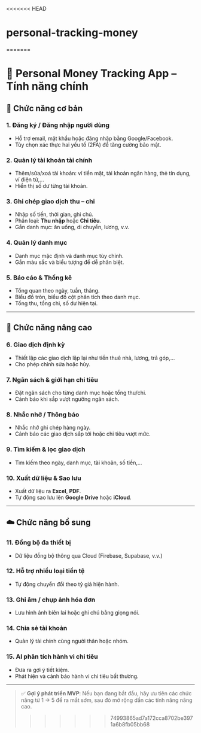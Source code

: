 <<<<<<< HEAD
# personal-tracking-money
=======
# 🧾 Personal Money Tracking App – Tính năng chính

## 📱 Chức năng cơ bản

### 1. Đăng ký / Đăng nhập người dùng

- Hỗ trợ email, mật khẩu hoặc đăng nhập bằng Google/Facebook.
- Tùy chọn xác thực hai yếu tố (2FA) để tăng cường bảo mật.

### 2. Quản lý tài khoản tài chính

- Thêm/sửa/xoá tài khoản: ví tiền mặt, tài khoản ngân hàng, thẻ tín dụng, ví điện tử,...
- Hiển thị số dư từng tài khoản.

### 3. Ghi chép giao dịch thu – chi

- Nhập số tiền, thời gian, ghi chú.
- Phân loại: **Thu nhập** hoặc **Chi tiêu**.
- Gắn danh mục: ăn uống, di chuyển, lương, v.v.

### 4. Quản lý danh mục

- Danh mục mặc định và danh mục tùy chỉnh.
- Gắn màu sắc và biểu tượng để dễ phân biệt.

### 5. Báo cáo & Thống kê

- Tổng quan theo ngày, tuần, tháng.
- Biểu đồ tròn, biểu đồ cột phân tích theo danh mục.
- Tổng thu, tổng chi, số dư hiện tại.

---

## 🔁 Chức năng nâng cao

### 6. Giao dịch định kỳ

- Thiết lập các giao dịch lặp lại như tiền thuê nhà, lương, trả góp,...
- Cho phép chỉnh sửa hoặc hủy.

### 7. Ngân sách & giới hạn chi tiêu

- Đặt ngân sách cho từng danh mục hoặc tổng thu/chi.
- Cảnh báo khi sắp vượt ngưỡng ngân sách.

### 8. Nhắc nhở / Thông báo

- Nhắc nhở ghi chép hàng ngày.
- Cảnh báo các giao dịch sắp tới hoặc chi tiêu vượt mức.

### 9. Tìm kiếm & lọc giao dịch

- Tìm kiếm theo ngày, danh mục, tài khoản, số tiền,...

### 10. Xuất dữ liệu & Sao lưu

- Xuất dữ liệu ra **Excel**, **PDF**.
- Tự động sao lưu lên **Google Drive** hoặc **iCloud**.

---

## ☁️ Chức năng bổ sung

### 11. Đồng bộ đa thiết bị

- Dữ liệu đồng bộ thông qua Cloud (Firebase, Supabase, v.v.)

### 12. Hỗ trợ nhiều loại tiền tệ

- Tự động chuyển đổi theo tỷ giá hiện hành.

### 13. Ghi âm / chụp ảnh hóa đơn

- Lưu hình ảnh biên lai hoặc ghi chú bằng giọng nói.

### 14. Chia sẻ tài khoản

- Quản lý tài chính cùng người thân hoặc nhóm.

### 15. AI phân tích hành vi chi tiêu

- Đưa ra gợi ý tiết kiệm.
- Phát hiện và cảnh báo hành vi chi tiêu bất thường.

---

> ✅ **Gợi ý phát triển MVP**: Nếu bạn đang bắt đầu, hãy ưu tiên các chức năng từ 1 → 5 để ra mắt sớm, sau đó mở rộng dần các tính năng nâng cao.
>>>>>>> 74993865ad7a172cca8702be3971a6b8fb05bb68
